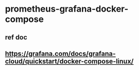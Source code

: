 # prometheus-grafana-docker-compose
## ref doc
## https://grafana.com/docs/grafana-cloud/quickstart/docker-compose-linux/